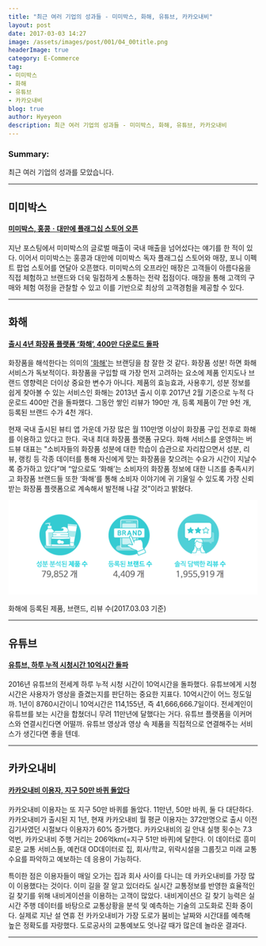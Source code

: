 ```yaml
---
title: "최근 여러 기업의 성과들 - 미미박스, 화해, 유튜브, 카카오내비"
layout: post
date: 2017-03-03 14:27
image: /assets/images/post/001/04_00title.png
headerImage: true
category: E-Commerce
tag:
- 미미박스
- 화해
- 유튜브
- 카카오내비
blog: true
author: Hyeyeon
description: 최근 여러 기업의 성과들 - 미미박스, 화해, 유튜브, 카카오내비
---
```


### Summary:

최근 여러 기업의 성과를 모았습니다.

---

## 미미박스

#### [미미박스, 홍콩ㆍ대만에 플래그십 스토어 오픈](http://www.etoday.co.kr/news/section/newsview.php?idxno=1461535)

지난 포스팅에서 미미박스의 글로벌 매출이 국내 매출을 넘어섰다는 얘기를 한 적이 있다. 이어서 미미박스는 홍콩과 대만에 미미박스 독자 플래그십 스토어와 매장, 포니 이펙트 팝업 스토어를 연달아 오픈했다. 미미박스의 오프라인 매장은 고객들이 아름다움을 직접 체험하고 브랜드와 더욱 밀접하게 소통하는 전략 접점이다. 매장을 통해 고객의 구매와 체험 여정을 관찰할 수 있고 이를 기반으로 최상의 고객경험을 제공할 수 있다.

---

## 화해

#### [출시 4년 화장품 플랫폼 ‘화해’, 400만 다운로드 돌파](http://platum.kr/archives/76770)

화장품을 해석한다는 의미의 ['화해'](http://birdview.kr/product.html)는 브랜딩을 참 잘한 것 같다. 화장품 성분! 하면 화해 서비스가 독보적이다. 화장품을 구입할 때 가장 먼저 고려하는 요소에 제품 인지도나 브랜드 영향력은 더이상 중요한 변수가 아니다. 제품의 효능효과, 사용후기, 성분 정보를 쉽게 찾아볼 수 있는 서비스인 화해는 2013년 출시 이후 2017년 2월 기준으로 누적 다운로드 400만 건을 돌파했다. 그동안 쌓인 리뷰가 190만 개, 등록 제품이 7만 9천 개, 등록된 브랜드 수가 4천 개다.

현재 국내 출시된 뷰티 앱 가운데 가장 많은 월 110만명 이상이 화장품 구입 전후로 화해를 이용하고 있다고 한다. 국내 최대 화장품 플랫폼 규모다. 화해 서비스를 운영하는 버드뷰 대표는 "소비자들의 화장품 성분에 대한 학습이 습관으로 자리잡으면서 성분, 리뷰, 랭킹 등 각종 데이터를 통해 자신에게 맞는 화장품을 찾으려는 수요가 시간이 지날수록 증가하고 있다”며 “앞으로도 ‘화해’는 소비자의 화장품 정보에 대한 니즈를 충족시키고 화장품 브랜드들 또한 ‘화해’를 통해 소비자 이야기에 귀 기울일 수 있도록 가장 신뢰 받는 화장품 플랫폼으로 계속해서 발전해 나갈 것”이라고 밝혔다.

![pic1](/assets/images/post/001/100_01.png)
<figcaption class="caption">화해에 등록된 제품, 브랜드, 리뷰 수(2017.03.03 기준)</figcaption>

---

## 유튜브

#### [유튜브, 하루 누적 시청시간 10억시간 돌파](http://www.bloter.net/archives/272826)

2016년 유튜브의 전세계 하루 누적 시청 시간이 10억시간을 돌파했다. 유튜브에게 시청 시간은 사용자가 영상을 즐겼는지를 판단하는 중요한 지표다. 10억시간이 어느 정도일까. 1년이 8760시간이니 10억시간은 114,155년, 즉 41,666,666.7일이다. 전세계인이 유튜브를 보는 시간을 합쳤더니 무려 11만년에 달했다는 거다. 유튜브 플랫폼을 이커머스와 연결시킨다면 어떨까. 유튜브 영상과 영상 속 제품을 직접적으로 연결해주는 서비스가 생긴다면 좋을 텐데.

---

## 카카오내비

#### [카카오내비 이용자, 지구 50만 바퀴 돌았다](http://www.venturesquare.net/744035)

카카오내비 이용자는 또 지구 50만 바퀴를 돌았다. 11만년, 50만 바퀴, 둘 다 대단하다. 카카오내비가 출시된 지 1년, 현재 카카오내비 월 평균 이용자는 372만명으로 출시 이전 김기사였던 시절보다 이용자가 60% 증가했다. 카카오내비의 길 안내 실행 횟수는 7.3억번, 카카오내비 주행 거리는 206억km(=지구 51만 바퀴)에 달한다. 이 데이터로 흥미로운 교통 서비스들, 예컨대 OD데이터로 집, 회사/학교, 위락시설을 그룹짓고 미래 교통수요를 파악하고 예보하는 데 응용이 가능하다.

특이한 점은 이용자들이 매일 오가는 집과 회사 사이를 다니는 데 카카오내비를 가장 많이 이용했다는 것이다. 이미 길을 잘 알고 있더라도 실시간 교통정보를 반영한 효율적인 길 찾기를 위해 내비게이션을 이용하는 고객이 많았다. 내비게이션으 길 찾기 능력은 실시간 주행 데이터를 바탕으로 교통상황을 분석 및 예측하는 기술의 고도화로 진화 중이다. 실제로 지난 설 연휴 전 카카오내비가 가장 도로가 붐비는 날짜와 시간대를 예측해 높은 정확도를 자랑했다. 도로공사의 교통예보도 엇나갈 때가 많은데 놀라운 결과다.

---
